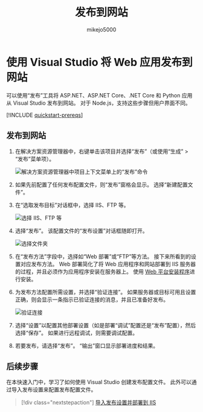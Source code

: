 ﻿---
title: 发布到网站
ms.date: 06/22/2018
ms.topic: quickstart
helpviewer_keywords:
- deployment, website
ms.assetid: fc82b1f1-d342-4b82-9a44-590479f0a895
author: mikejo5000
ms.author: mikejo
manager: douge
ms.workload:
- multiple
ms.openlocfilehash: e9744493a8be24ff9ab3e1f8749b02d77d8cc0b4
ms.sourcegitcommit: 37fb7075b0a65d2add3b137a5230767aa3266c74
ms.translationtype: HT
ms.contentlocale: zh-CN
ms.lasthandoff: 01/02/2019
ms.locfileid: "53937200"
---
# <a name="publish-a-web-app-to-a-web-site-using-visual-studio"></a>使用 Visual Studio 将 Web 应用发布到网站

可以使用“发布”工具将 ASP.NET、ASP.NET Core、.NET Core 和 Python 应用从 Visual Studio 发布到网站。 对于 Node.js，支持这些步骤但用户界面不同。

[!INCLUDE [quickstart-prereqs](includes/quickstart-prereqs.md)]

## <a name="publish-to-a-web-site"></a>发布到网站

1. 在解决方案资源管理器中，右键单击该项目并选择“发布”（或使用“生成” > “发布”菜单项）。

    ![解决方案资源管理器中项目上下文菜单上的“发布”命令](../deployment/media/quickstart-publish.png "选择“发布”")

1. 如果先前配置了任何发布配置文件，则“发布”窗格会显示。 选择“新建配置文件”。

1. 在“选取发布目标”对话框中，选择 IIS、FTP 等。

    ![选择 IIS、FTP 等](../deployment/media/quickstart-publish-iis-ftp.png "Choose IIS, FTP, etc.")

1. 选择“发布”。 该配置文件的“发布设置”对话框随即打开。

    ![选择文件夹](../deployment/media/quickstart-publish-settings-web.png "Choose Folder")

1. 在“发布方法”字段中，选择如“Web 部署”或“FTP”等方法。 接下来所看到的设置对应发布方法。 Web 部署简化了将 Web 应用程序和网站部署到 IIS 服务器的过程，并且必须作为应用程序安装在服务器上。 使用 [Web 平台安装程序](https://www.microsoft.com/web/downloads/platform.aspx)进行安装。

1. 为发布方法配置所需设置，并选择“验证连接”。 如果服务器或目标可用且设置正确，则会显示一条指示已验证连接的消息，并且已准备好发布。

    ![验证连接](../deployment/media/quickstart-publish-web-deploy.png "Validate your connection")

1. 选择“设置”以配置其他部署设置（如是部署“调试”配置还是“发布”配置），然后选择“保存”。 如果进行远程调试，则需要调试配置。

1. 若要发布，请选择“发布”。 “输出”窗口显示部署进度和结果。

## <a name="next-steps"></a>后续步骤

在本快速入门中，学习了如何使用 Visual Studio 创建发布配置文件。 此外可以通过导入发布设置来配置发布配置文件。

> [!div class="nextstepaction"]
> [导入发布设置并部署到 IIS](tutorial-import-publish-settings-iis.md)
